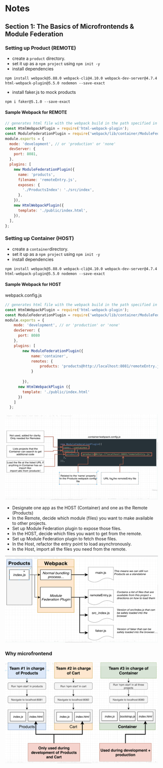 # Notes

## Section 1: The Basics of Microfrontends & Module Federation

### Setting up Product (REMOTE)

- create a `product` directory.
- set it up as a `npm project` using `npm init -y`
- install dependencies

```
npm install webpack@5.88.0 webpack-cli@4.10.0 webpack-dev-server@4.7.4 html-webpack-plugin@5.5.0 nodemon --save-exact
```

- install faker.js to mock products

```
npm i faker@5.1.0 --save-exact
```

#### Sample Webpack for REMOTE

```Javascript
// generates html file with the webpack build in the path specified in output property
const HtmlWebpackPlugin = require('html-webpack-plugin');
const ModuleFederationPlugin = require('webpack/lib/container/ModuleFederationPlugin');
module.exports = {
  mode: 'development', // or 'production' or 'none'
  devServer: {
    port: 8081,
  },
  plugins: [
    new ModuleFederationPlugin({
      name: 'products',
      filename: 'remoteEntry.js',
      exposes: {
        './ProductsIndex': './src/index',
      },
    }),
    new HtmlWebpackPlugin({
      template: './public/index.html',
    }),
  ],
};

```

### Setting up Container (HOST)

- create a `container`directory.
- set it up as a `npm project` using `npm init -y`
- install dependencies

```
npm install webpack@5.88.0 webpack-cli@4.10.0 webpack-dev-server@4.7.4 html-webpack-plugin@5.5.0 nodemon --save-exact
```

#### Sample Webpack for HOST

webpack.config.js

```Javascript
// generates html file with the webpack build in the path specified in output property
const HtmlWebpackPlugin = require('html-webpack-plugin');
const ModuleFederationPlugin = require('webpack/lib/container/ModuleFederationPlugin');
module.exports = {
    mode: 'development', // or 'production' or 'none'
    devServer: {
      port: 8080
    },
    plugins: [
        new ModuleFederationPlugin({
            name:'container',
            remotes: {
                products: 'products@http://localhost:8081/remoteEntry.js'
            }

        }),
      new HtmlWebpackPlugin ({
        template: './public/index.html'
      })
    ]
  };
```

![containerWebpack](./assets/section1/containerwebpackconfig.png)

- Designate one app as the HOST (Container) and one as the Remote (Products)
- In the Remote, decide which module (files) you want to make available to other projects.
- Set up Module Federation plugin to expose those files.
- In the HOST, decide which files you want to get from the remote.
- Set up Module Federation plugin to fetch those files.
- In the Host, refactor the entry point to load asynchronously.
- In the Host, import all the files you need from the remote.

![Products](./assets/section1/UnderstandingModuleFederation.png)

### Why microfrontend

![whyMicroFrontend](./assets/section1/whyMicroFrontEnd.png)
